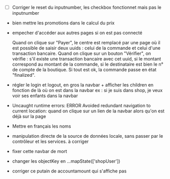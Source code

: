 - [ ] Corriger le reset du inputnumber, les checkbox fonctionnet mais pas le inputnumber
- bien mettre les promotions dans le calcul du prix
- empecher d'accéder aux autres pages si on est pas connecté

  Quand on clique sur "Payer", le centre est remplacé par une page où il est possible de saisir deux uuids : celui de la
  commande et celui d'une transaction bancaire. Quand on clique sur un bouton "Vérifier", on vérifie :
  s'il existe une transaction bancaire avec cet uuid,
  si le montant correspond au montant de la commande,
  si le destinataire est bien le n° de compte de la boutique.
  Si tout est ok, la commande passe en état "finalized".

- régler le login et logout, en gros la navbar + afficher les children en fonction de là où on est dans la navbar ex :
  si je suis dans shop, je veux voir ses enfants dans la navbar
- Uncaught runtime errors:
  ERROR
  Avoided redundant navigation to current location:   quand on clique sur un lien de la navbar alors qu'on est déjà sur
  la page

- Mettre en français les noms
- manipulation directe de la source de données locale, sans passer par le contrôleur et les services. à corriger
- fixer cette navbar de mort
- changer les objectKey en ...mapState(['shopUser'])
- corriger ce putain de accountamount qui s'affiche pas